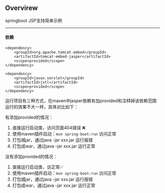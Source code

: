 ## Overvirew
springboot JSP支持简单示例

---

#### 依赖
```
<dependency>
    <groupId>org.apache.tomcat.embed</groupId>
    <artifactId>tomcat-embed-jasper</artifactId>
    <scope>provided</scope>
</dependency>

<dependency>
    <groupId>javax.servlet</groupId>
    <artifactId>jstl</artifactId>
    <scope>provided</scope>
</dependency>
```


运行项目有三种方式，在maven中jasper依赖有加provided和注释掉该依赖范围运行的效果不大一样，具体对比如下：

有添加provided的情况：
1. 直接运行启动类，访问页面404错误 ❌
2. 使用maven插件启动：`mvn spring-boot:run` 访问正常
3. 打包城jar，通过java -jar xxx.jar 运行报错
4. 打包成war，通过java -jar xxx.jar 运行正常

没有添加provided的情况：
1. 直接运行启动类，访正常✅
2. 使用maven插件启动：`mvn spring-boot:run` 访问正常
3. 打包城jar，通过java -jar xxx.jar 运行报错
4. 打包成war，通过java -jar xxx.jar 运行正常

